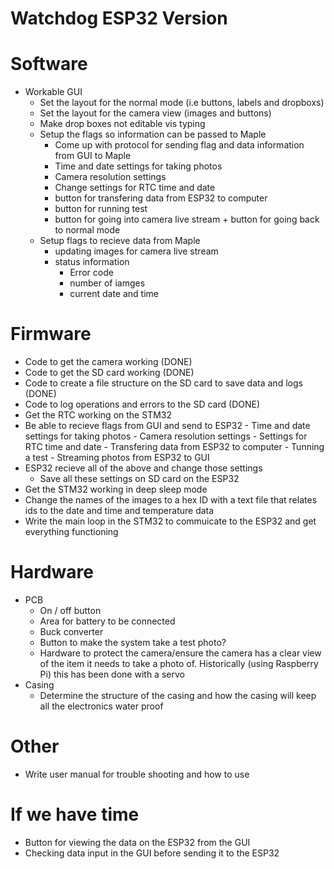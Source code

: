 # Watchdog ESP32 Version

# Software
- Workable GUI
   - Set the layout for the normal mode (i.e buttons, labels and dropboxs)
   - Set the layout for the camera view (images and buttons)
   - Make drop boxes not editable vis typing
   - Setup the flags so information can be passed to Maple
      - Come up with protocol for sending flag and data information from GUI to Maple
      - Time and date settings for taking photos
      - Camera resolution settings
      - Change settings for RTC time and date
      - button for transfering data from ESP32 to computer
      - button for running test
      - button for going into camera live stream + button for going back to normal mode
   - Setup flags to recieve data from Maple
      - updating images for camera live stream
      - status information
         - Error code
         - number of iamges
         - current date and time

# Firmware
- Code to get the camera working (DONE)
- Code to get the SD card working (DONE)
- Code to create a file structure on the SD card to save data and logs (DONE)
- Code to log operations and errors to the SD card (DONE)
- Get the RTC working on the STM32
- Be able to recieve flags from GUI and send to ESP32
      - Time and date settings for taking photos
      - Camera resolution settings
      - Settings for RTC time and date
      - Transfering data from ESP32 to computer
      - Tunning a test
      - Streaming photos from ESP32 to GUI
 - ESP32 recieve all of the above and change those settings
      - Save all these settings on SD card on the ESP32
 - Get the STM32 working in deep sleep mode
 - Change the names of the images to a hex ID with a text file that relates ids to the date and time and temperature data
 - Write the main loop in the STM32 to commuicate to the ESP32 and get everything functioning

# Hardware
- PCB
   - On / off button
   - Area for battery to be connected
   - Buck converter
   - Button to make the system take a test photo?
   - Hardware to protect the camera/ensure the camera has a clear view of the item it needs to take a photo of. Historically (using Raspberry Pi) this has been done with a servo
- Casing
   - Determine the structure of the casing and how the casing will keep all the electronics water proof

# Other
- Write user manual for trouble shooting and how to use

# If we have time
- Button for viewing the data on the ESP32 from the GUI
- Checking data input in the GUI before sending it to the ESP32
